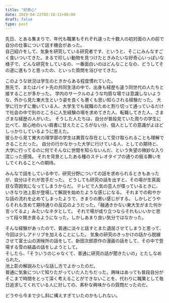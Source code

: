 ```yaml
---
title: "好奇心"
date: 2019-04-22T02:10:11+09:00
draft: false
type: post
---
```

先日、とある集まりで、年代も職業もそれぞれ違った十数人の初対面の人の前で自分の仕事について話す機会があった。  
自己紹介をして、気象を研究している研究者です、というと、そこにみんなすごく食いついてきた。まるで珍しい動物を見つけたときみたいな好奇心いっぱいな様子で、どんな研究をしているの、一番面白いのはどんなことなの、どうしてその道に進もうと思ったの、といった質問を浴びせてきた。

このような状況は学生のときからある程度慣れていた。  
旅先で、またはバイト先の共同生活の中で、出身も経歴も違う同世代の人たちと接することが多かった。
学内のサークルのような均質な場では意識しないような、外から見た東大生という姿を良くも悪くも思い知らされる経験だった。
大学に行かずに働いている人、大学生でも就職のためと割り切って通っているだけで社会の中で別のところに人生経験の場を求めてきた人、転職してきた人、さまざまな経歴の人がいた。
そうした人たちは、自分が普段見ていた周りの学生に比べて、居心地のいい肩書に甘えたところがない分、個人としての意識がよほどしっかりしているように思えた。  
彼らから見て東大の理学部の学生は異質な存在として受け取られることも理解できることだった。
自分の行かなかった大学に行けている人、としての期待と、大学に行ってるのに何でそんなに世間を知らないんだ、という失望の微妙な入り混じった感情。
それを背景としたある種のステレオタイプの通りの振る舞いをしてくれることへの期待。

みんなで話をしている中で、研究分野についての話を求められるときもあったが、自分はそれが苦手だった。
どうしても研究の話を出すと、その場が生真面目な雰囲気になってしまうからだ。
テレビで人気の芸人が喋っているときに、いきなり池上彰が登場して解説を始めたような感じになる。
それまでの和やかな話の流れを止めてしまったようで、きまりの悪い感じがする。
しかしどうやらそれも含めて期待通りの反応のようだった。「融通きかない東大生がまた何か言ってるよ」みたいなネタとして。
それで場が成り立つならそれもいいかと思って段々開き直るようになった。しかしあまり良い気分ではなかった。


そんな経験があったので、普通に淡々と話すとまた退屈させてしまうと思って、今回は少しアドリブを加えることにした。
気象の研究のきっかけの話から脱線させて富士山の測候所の話をして、新田次郎原作の漫画の話をして、その中で登場する雪の結晶の話をしようとして。  
そしたら、「そういうのじゃなくて、普通に研究の話が聞きたいの」とたしなめられた。  
池上彰の解説みたいな話し方でよかったのだ。  
普通に気象について知りたがっていた人たちだった。興味はあっても普段自分がそこまで時間をとって深く考えることができないことを、代わりに職業として毎日追求してくれている人に対しての、素朴な興味からの質問だったのだ。

どうやら今まで少し斜に構えすぎていたのかもしれない。

